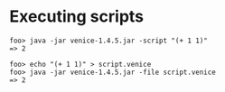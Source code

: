 # Executing scripts

```text
foo> java -jar venice-1.4.5.jar -script "(+ 1 1)"
=> 2
```

```text
foo> echo "(+ 1 1)" > script.venice
foo> java -jar venice-1.4.5.jar -file script.venice
=> 2
```

